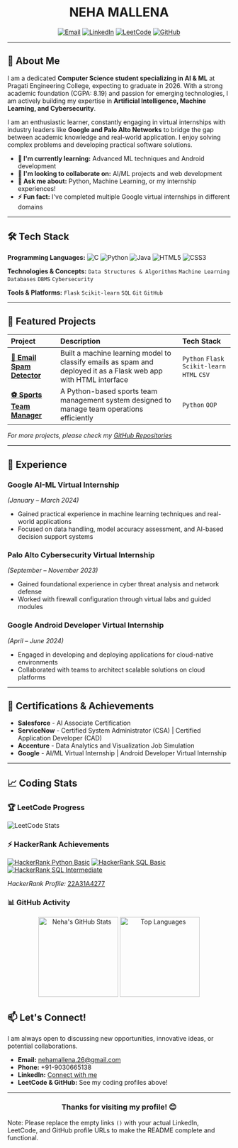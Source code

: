 # <div align="center">NEHA MALLENA</div>

<div align="center">
  
[![Email](https://img.shields.io/badge/Email-nehamallena.26@gmail.com-D14836?style=flat&logo=gmail&logoColor=white)](mailto:nehamallena.26@gmail.com)
[![LinkedIn](https://img.shields.io/badge/LinkedIn-Connect-%230A66C2?style=flat&logo=linkedin)]()
[![LeetCode](https://img.shields.io/badge/LeetCode-Profile-FFA116?style=flat&logo=leetcode&logoColor=black)]()
[![GitHub](https://img.shields.io/badge/GitHub-Profile-181717?style=flat&logo=github&logoColor=white)]()

</div>

---

## 👋 About Me

I am a dedicated **Computer Science student specializing in AI & ML** at Pragati Engineering College, expecting to graduate in 2026. With a strong academic foundation (CGPA: 8.19) and passion for emerging technologies, I am actively building my expertise in **Artificial Intelligence, Machine Learning, and Cybersecurity**.

I am an enthusiastic learner, constantly engaging in virtual internships with industry leaders like **Google and Palo Alto Networks** to bridge the gap between academic knowledge and real-world application. I enjoy solving complex problems and developing practical software solutions.

-   **🌱 I'm currently learning:** Advanced ML techniques and Android development
-   **👯 I'm looking to collaborate on:** AI/ML projects and web development
-   **💬 Ask me about:** Python, Machine Learning, or my internship experiences!
-   **⚡ Fun fact:** I've completed multiple Google virtual internships in different domains

---

## 🛠️ Tech Stack

**Programming Languages:**
![C](https://img.shields.io/badge/C-A8B9CC?style=for-the-badge&logo=c&logoColor=black)
![Python](https://img.shields.io/badge/Python-3776AB?style=for-the-badge&logo=python&logoColor=white)
![Java](https://img.shields.io/badge/Java-%23ED8B00.svg?style=for-the-badge&logo=openjdk&logoColor=white)
![HTML5](https://img.shields.io/badge/HTML5-E34F26?style=for-the-badge&logo=html5&logoColor=white)
![CSS3](https://img.shields.io/badge/CSS3-1572B6?style=for-the-badge&logo=css3&logoColor=white)

**Technologies & Concepts:**
`Data Structures & Algorithms` `Machine Learning` `Databases` `DBMS` `Cybersecurity`

**Tools & Platforms:**
`Flask` `Scikit-learn` `SQL` `Git` `GitHub`

---

## 📌 Featured Projects

| Project | Description | Tech Stack |
| :--- | :--- | :--- |
| **[📧 Email Spam Detector](https://github.com/nehamallena/Email-spam-detector)** | Built a machine learning model to classify emails as spam and deployed it as a Flask web app with HTML interface | `Python` `Flask` `Scikit-learn` `HTML` `CSV` |
| **[⚽ Sports Team Manager](https://github.com/nehamallena/SportsTeamManager)** | A Python-based sports team management system designed to manage team operations efficiently | `Python` `OOP` |

*For more projects, please check my [GitHub Repositories]()*

---

## 💼 Experience

### Google AI-ML Virtual Internship
*(January – March 2024)*
- Gained practical experience in machine learning techniques and real-world applications
- Focused on data handling, model accuracy assessment, and AI-based decision support systems

### Palo Alto Cybersecurity Virtual Internship  
*(September – November 2023)*
- Gained foundational experience in cyber threat analysis and network defense
- Worked with firewall configuration through virtual labs and guided modules

### Google Android Developer Virtual Internship
*(April – June 2024)*
- Engaged in developing and deploying applications for cloud-native environments
- Collaborated with teams to architect scalable solutions on cloud platforms

---

## 📜 Certifications & Achievements

- **Salesforce** - AI Associate Certification
- **ServiceNow** - Certified System Administrator (CSA) | Certified Application Developer (CAD)
- **Accenture** - Data Analytics and Visualization Job Simulation
- **Google** - AI/ML Virtual Internship | Android Developer Virtual Internship

---

## 📈 Coding Stats

### 🏆 LeetCode Progress
![LeetCode Stats](https://leetcard.jacoblin.cool/neha_mallena?theme=dark&font=ABeeZee&ext=contest)

### ⚡ HackerRank Achievements
[![HackerRank Python Basic](https://img.shields.io/badge/Python-Basic%20Certificate-00EA64?logo=hackerrank)](https://www.hackerrank.com/profile/22A31A4277)
[![HackerRank SQL Basic](https://img.shields.io/badge/SQL-Basic%20Certificate-00EA64?logo=hackerrank)](https://www.hackerrank.com/certificates/c82adb3ce9df)
[![HackerRank SQL Intermediate](https://img.shields.io/badge/SQL-Intermediate%20Certificate-00EA64?logo=hackerrank)](https://www.hackerrank.com/profile/22A31A4277)

*HackerRank Profile:* [22A31A4277](https://www.hackerrank.com/profile/22A31A4277)

### 📊 GitHub Activity
<p align="center">
  <img height="180em" src="https://github-readme-stats.vercel.app/api?username=nehamallena&show_icons=true&theme=radical&hide_border=true&count_private=true" alt="Neha's GitHub Stats" />
  <img height="180em" src="https://github-readme-stats.vercel.app/api/top-langs/?username=nehamallena&theme=radical&hide_border=true&layout=compact&langs_count=8" alt="Top Languages"/>
</p>

## 📫 Let's Connect!

I am always open to discussing new opportunities, innovative ideas, or potential collaborations.

-   **Email:** [nehamallena.26@gmail.com](mailto:nehamallena.26@gmail.com)
-   **Phone:** +91-9030665138
-   **LinkedIn:** [Connect with me]()
-   **LeetCode & GitHub:** See my coding profiles above!

---

<div align="center">

### Thanks for visiting my profile! 😊

</div>

Note: Please replace the empty links `()` with your actual LinkedIn, LeetCode, and GitHub profile URLs to make the README complete and functional.
